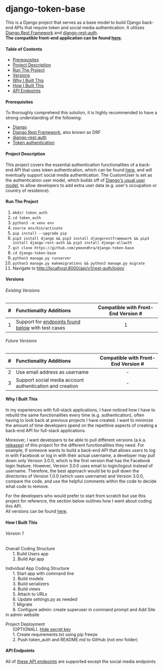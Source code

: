 # django-token-base
This is a Django project that serves as a base model to build Django back-end APIs that require token and social media authentication. It utilizes [Django Rest Framework](https://www.django-rest-framework.org/) and [django-rest-auth](https://github.com/Tivix/django-rest-auth).   
**The compatible front-end application can be found [here](https://github.com/ymoondhra/tokenAuthFront).** 

#### Table of Contents ####
  * [Prerequisites](#Prerequisites)
  * [Project Description](#Project-Description)
  * [Run The Project](#Run-The-Project)
  * [Versions](#Versions)
  * [Why I Built This](#Why-I-Built-This)
  * [How I Built This](#How-I-Built-This)
  * [API Endpoints](#API-Endpoints)    

#### Prerequisites ####
To thoroughly comprehend this solution, it is highly recommended to have a strong understanding of the following:
  * [Django](https://www.djangoproject.com/)
  * [Django Rest Framework](https://www.django-rest-framework.org/), also known as DRF
  * [django-rest-auth](https://github.com/Tivix/django-rest-auth)
  * [Token authentication](https://scotch.io/tutorials/the-ins-and-outs-of-token-based-authentication)     

#### Project Description ####
This project covers the essential authentication functionalities of a back-end API that uses token authentication, which can be found [here](https://django-rest-auth.readthedocs.io/en/latest/api_endpoints.html),
and will eventually support social media authentication. The CustomUser is set as the authentication user model, which builds off of [Django's usual user model](https://docs.djangoproject.com/en/2.2/ref/contrib/auth/), 
to allow developers to add extra user data (e.g. user's occupation or country of residence).        

#### Run The Project ####
1. `mkdir token_auth`
2. `cd token_auth`
3. `python3 -m venv env`
4. `source env/bin/activate`
5. `pip install --upgrade pip`
6. `pip3 install django && pip3 install djangorestframework && pip3 install django-rest-auth && pip3 install django-allauth`
7. `git clone https://github.com/ymoondhra/django-token-base`
8. `cd django-token-base`
9. `python3 manage.py runserver`
10. `python3 manage.py makemigrations && python3 manage.py migrate`
11. Navigate to [http://localhost:8000/api/v1/rest-auth/login/](http://localhost:8000/api/v1/rest-auth/login/)    

#### Versions ####

###### Existing Versions ######
|  #  | Functionality Additions | Compatible with Front-End Version # |  
|:---:| :---------------------- | :---------------------------------: |  
|  1  | Support for [endpoints found below](#API-Endpoints) with test cases |    1    | 

###### Future Versions ######
|  #  | Functionality Additions | Compatible with Front-End Version # |  
|:---:| :---------------------- | :---------------------------------: |  
|  2  | Use email address as username |            -                  |
|  3  | Support social media account authentication and creation | -  | 

#### Why I Built This ####
In my experiences with full-stack applications, I have noticed how I have to rebuild the same functionalities every time (e.g. authentication), often having to look back at previous projects I have created. I want to minimize the amount of time developers spend on the repetitive aspects of creating a back-end API for full-stack applications.     

Moreover, I want developers to be able to pull different versions (a.k.a. [releases](https://github.com/ymoondhra/django-token-base/releases)) of this project for the different functionalities they need. For example,
If someone wants to build a back-end API that allows users to log in with Facebook or log in with their actual username, a developer
may pull down only Version 3.0.0, which is the first version that has the Facebook login feature. 
However, Version 3.0.0 uses email to login/logout instead of username. Therefore, the best approach would be to pull down 
the directories of Version 1.0.0 (which uses username) and Version 3.0.0, compare the code, and use the helpful comments within the code
to decide what code to remove.

For the developers who would prefer to start from scratch but use this project for reference, the section below outlines how I went about coding this API.  
All versions can be found [here](https://github.com/ymoondhra/django-token-base/releases).

#### How I Built This ####

###### Version 1 ######
Overall Coding Structure  
&nbsp;&nbsp;&nbsp;&nbsp;&nbsp;&nbsp;1. Build Users app  
&nbsp;&nbsp;&nbsp;&nbsp;&nbsp;&nbsp;2. Build Api app  

Individual App Coding Structure  
&nbsp;&nbsp;&nbsp;&nbsp;&nbsp;&nbsp;1. Start app with command line  
&nbsp;&nbsp;&nbsp;&nbsp;&nbsp;&nbsp;2. Build models  
&nbsp;&nbsp;&nbsp;&nbsp;&nbsp;&nbsp;3. Build serializers  
&nbsp;&nbsp;&nbsp;&nbsp;&nbsp;&nbsp;4. Build views  
&nbsp;&nbsp;&nbsp;&nbsp;&nbsp;&nbsp;5. Attach to URLs  
&nbsp;&nbsp;&nbsp;&nbsp;&nbsp;&nbsp;6. Update settings.py as needed  
&nbsp;&nbsp;&nbsp;&nbsp;&nbsp;&nbsp;7. Migrate  
&nbsp;&nbsp;&nbsp;&nbsp;&nbsp;&nbsp;8. Configure admin: create superuser in command prompt and Add Site in admin website

Project Deployment  
&nbsp;&nbsp;&nbsp;&nbsp;&nbsp;&nbsp;(OPTIONAL). [Hide secret key](https://stackoverflow.com/questions/4906977/how-to-access-environment-variable-values)  
&nbsp;&nbsp;&nbsp;&nbsp;&nbsp;&nbsp;1. Create requirements.txt using pip freeze    
&nbsp;&nbsp;&nbsp;&nbsp;&nbsp;&nbsp;2. Push token_auth and README.md to GitHub (not env folder)


#### API Endpoints ####
All of [these API endpoints](https://django-rest-auth.readthedocs.io/en/latest/api_endpoints.html) are supported except the social media endpoints
  

